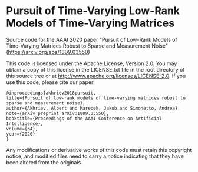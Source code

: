 # Pursuit of Time-Varying Low-Rank Models of Time-Varying Matrices
Source code for the AAAI 2020 paper "Pursuit of Low-Rank Models of Time-Varying Matrices Robust to Sparse and Measurement Noise" (https://arxiv.org/abs/1809.03550)

This code is licensed under the Apache License, Version 2.0. You may obtain a copy of this license in the LICENSE.txt file in the root directory of this source tree or at http://www.apache.org/licenses/LICENSE-2.0. If you use this code, please cite our paper:

    @inproceedings{akhriev2018pursuit,
    title={Pursuit of low-rank models of time-varying matrices robust to sparse and measurement noise},
    author={Akhriev, Albert and Marecek, Jakub and Simonetto, Andrea},
    note={arXiv preprint arXiv:1809.03550},
    booktitle={Proceedings of the AAAI Conference on Artificial Intelligence},
    volume={34},
    year={2020}
    }
    
Any modifications or derivative works of this code must retain this copyright notice, and modified files need to carry a notice indicating that they have been altered from the originals.
